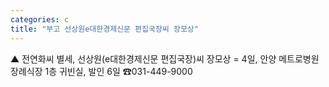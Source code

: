 ```yaml
---
categories: c
title: "부고 선상원e대한경제신문 편집국장씨 장모상"
---
```

▲ 전연화씨 별세, 선상원(e대한경제신문 편집국장)씨 장모상 = 4일, 안양 메트로병원 장례식장 1층 귀빈실, 발인 6일 ☎031-449-9000